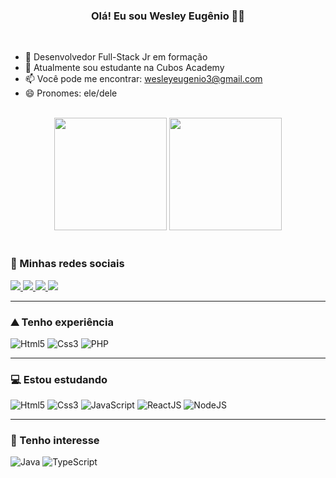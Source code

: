 <h3 align="center"> Olá! Eu sou Wesley Eugênio ✌🏿 </h3>

<br>

- 🔭 Desenvolvedor Full-Stack Jr em formação
- 🌱 Atualmente sou estudante na Cubos Academy
- 📫 Você pode me encontrar: <wesleyeugenio3@gmail.com>
- 😄 Pronomes: ele/dele

<br>

<div align="center">
    <img height="180em" src="https://github-readme-stats.vercel.app/api?username=eugenio-cyber&show_icons=true&theme=dark">
    <img height="180em" src="https://github-readme-stats.vercel.app/api/top-langs/?username=eugenio-cyber&theme=dark&layout=compact">
</div>

<br>

### 📱 Minhas redes sociais

<div>    
    <a href="https://www.linkedin.com/in/wesley-costa-2021/" target="_blank">
        <img src="https://img.shields.io/badge/LinkedIn-0077B5?style=for-the-badge&logo=linkedin&logoColor=white">
    </a>    
    <a href="https://www.youtube.com/channel/UCM_B05YSytgVGxFPz5mkG2A/videos" target="_blank">
        <img src="https://img.shields.io/badge/YouTube-FF0000?style=for-the-badge&logo=youtube&logoColor=white">
    </a>
    <a href="https://www.instagram.com/wesley.eugenio_18" target="_blank">
        <img src="https://img.shields.io/badge/Instagram-E4405F?style=for-the-badge&logo=instagram&logoColor=white">
    </a>
    <a href="https://twitter.com/wesley_eugenio1" target="_blank">
        <img src="https://img.shields.io/badge/Twitter-1DA1F2?style=for-the-badge&logo=twitter&logoColor=white">
    </a>
</div>

---

### ⛰️ Tenho experiência

<div>
    <img alt="Html5" src="https://img.shields.io/badge/HTML5-E34F26?style=for-the-badge&logo=html5&logoColor=white" />
    <img alt="Css3" src="https://img.shields.io/badge/CSS3-1572B6?style=for-the-badge&logo=css3&logoColor=white" />
    <img alt="PHP" src="https://img.shields.io/badge/PHP-777BB4?style=for-the-badge&logo=php&logoColor=white" />
</div>

---

### 💻 Estou estudando

<div>
    <img alt="Html5" src="https://img.shields.io/badge/HTML5-E34F26?style=for-the-badge&logo=html5&logoColor=white" />
    <img alt="Css3" src="https://img.shields.io/badge/CSS3-1572B6?style=for-the-badge&logo=css3&logoColor=white" />
    <img alt="JavaScript" src="https://img.shields.io/badge/JavaScript-323330?style=for-the-badge&logo=javascript&logoColor=F7DF1E" />
    <img alt="ReactJS" src="https://img.shields.io/badge/React-20232A?style=for-the-badge&logo=react&logoColor=61DAFB" />
    <img alt="NodeJS" src="https://img.shields.io/badge/Node.js-43853D?style=for-the-badge&logo=node.js&logoColor=white" />
</div>

---

### 🚀 Tenho interesse

<div>
    <img alt="Java" src="https://img.shields.io/badge/Java-ED8B00?style=for-the-badge&logo=java&logoColor=white" />
    <img alt="TypeScript" src="https://img.shields.io/badge/TypeScript-007ACC?style=for-the-badge&logo=typescript&logoColor=white" />
</div>
